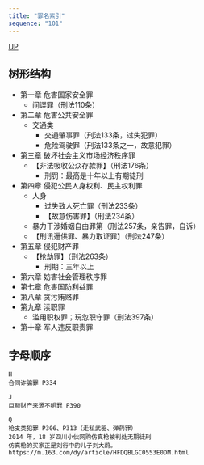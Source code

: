 ```yaml
---
title: "罪名索引"
sequence: "101"
---
```


[UP](/law/criminal-law-index.html)

## 树形结构

- 第一章 危害国家安全罪
    - 间谍罪（刑法110条）
- 第二章 危害公共安全罪
    - 交通类
        - 交通肇事罪（刑法133条，过失犯罪）
        - 危险驾驶罪（刑法133条之一，故意犯罪）
- 第三章 破坏社会主义市场经济秩序罪
    - 【非法吸收公众存款罪】（刑法176条）
        - 刑罚：最高是十年以上有期徒刑
- 第四章 侵犯公民人身权利、民主权利罪
    - 人身
        - 过失致人死亡罪（刑法233条）
        - 【故意伤害罪】（刑法234条）
    - 暴力干涉婚姻自由罪第（刑法257条，亲告罪，自诉）
    - 【刑讯逼供罪、暴力取证罪】（刑法247条）
- 第五章 侵犯财产罪
    - 【抢劫罪】（刑法263条）
        - 刑期：三年以上
- 第六章 妨害社会管理秩序罪
- 第七章 危害国防利益罪
- 第八章 贪污贿赂罪
- 第九章 渎职罪
    - 滥用职权罪；玩忽职守罪（刑法397条）
- 第十章 军人违反职责罪

## 字母顺序

```text
H
合同诈骗罪 P334

J
巨额财产来源不明罪 P390

Q
枪支类犯罪 P306、P313（走私武器、弹药罪）
2014 年，18 岁四川小伙网购仿真枪被判处无期徒刑
仿真枪的买家正是刘行中的儿子刘大蔚。
https://m.163.com/dy/article/HFDQBLGC0553E0DM.html
```
